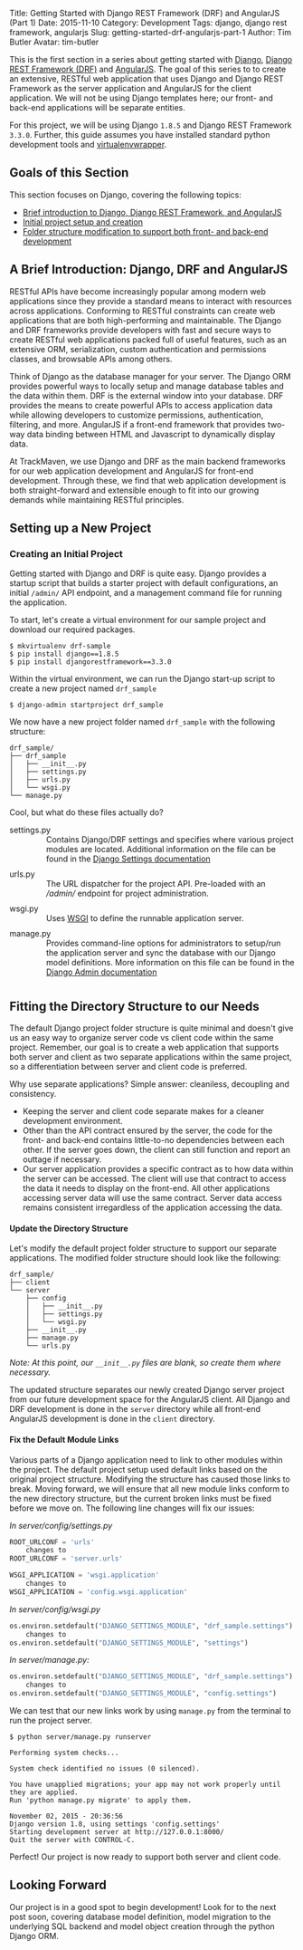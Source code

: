 Title: Getting Started with Django REST Framework (DRF) and AngularJS (Part 1)
Date: 2015-11-10
Category: Development
Tags: django, django rest framework, angularjs
Slug: getting-started-drf-angularjs-part-1
Author: Tim Butler
Avatar: tim-butler

This is the first section in a series about getting started with [Django](https://www.djangoproject.com/), [Django REST Framework (DRF)](http://www.django-rest-framework.org/) and [AngularJS](https://angularjs.org/).  The goal of this series to to create an extensive, RESTful web application that uses Django and Django REST Framework as the server application and AngularJS for the client application.  We will not be using Django templates here; our front- and back-end applications will be separate entities.

For this project, we will be using Django `1.8.5` and Django REST Framework `3.3.0`.  Further, this guide assumes you have installed standard python development tools and [virtualenvwrapper](https://virtualenvwrapper.readthedocs.org/en/latest/).

## Goals of this Section

This section focuses on Django, covering the following topics:

* [Brief introduction to Django, Django REST Framework, and AngularJS](#introduction)
* [Initial project setup and creation](#project-creation)
* [Folder structure modification to support both front- and back-end development](#folder-structure)

<a name="introduction"></a>
## A Brief Introduction: Django, DRF and AngularJS

RESTful APIs have become increasingly popular among modern web applications since they provide a standard means to interact with resources across applications.  Conforming to RESTful constraints can create web applications that are both high-performing and maintainable.  The Django and DRF frameworks provide developers with fast and secure ways to create RESTful web applications packed full of useful features, such as an extensive ORM, serialization, custom authentication and permissions classes, and browsable APIs among others.

Think of Django as the database manager for your server.  The Django ORM provides powerful ways to locally setup and manage database tables and the data within them.  DRF is the external window into your database.  DRF provides the means to create powerful APIs to access application data while allowing developers to customize permissions, authentication, filtering, and more.  AngularJS if a front-end framework that provides two-way data binding between HTML and Javascript to dynamically display data.

At TrackMaven, we use Django and DRF as the main backend frameworks for our web application development and AngularJS for front-end development.  Through these, we find that web application development is both straight-forward and extensible enough to fit into our growing demands while maintaining RESTful principles.

<a name="project-creation"></a>
## Setting up a New Project
### Creating an Initial Project

Getting started with Django and DRF is quite easy.  Django provides a startup script that builds a starter project with default configurations, an initial `/admin/` API endpoint, and a management command file for running the application.

To start, let's create a virtual environment for our sample project and download our required packages.

```shell
$ mkvirtualenv drf-sample
$ pip install django==1.8.5
$ pip install djangorestframework==3.3.0
```

Within the virtual environment, we can run the Django start-up script to create a new project named `drf_sample`

```
$ django-admin startproject drf_sample
```

We now have a new project folder named `drf_sample` with the following structure:
```
drf_sample/
├── drf_sample
│   ├── __init__.py
│   ├── settings.py
│   ├── urls.py
│   └── wsgi.py
└── manage.py
```
Cool, but what do these files actually do?

<dl>
  <dt>settings.py</dt>
  <dd style="padding: 0 0 10px 25px;">Contains Django/DRF settings and specifies where various project modules are located.  Additional information on the file can be found in the <a href="https://docs.djangoproject.com/en/1.8/topics/settings/">Django Settings documentation</a></dd>
  <dt>urls.py</dt>
  <dd style="padding: 0 0 10px 25px;">The URL dispatcher for the project API.  Pre-loaded with an <em>/admin/</em> endpoint for project administration.</dd>
  <dt>wsgi.py</dt>
  <dd style="padding: 0 0 10px 25px;">Uses <a href="http://wsgi.readthedocs.org/en/latest/">WSGI</a> to define the runnable application server.</dd>
  <dt>manage.py</dt>
  <dd style="padding: 0 0 10px 25px;">Provides command-line options for administrators to setup/run the application server and sync the database with our Django model definitions.  More information on this file can be found in the <a href="https://docs.djangoproject.com/en/1.8/ref/django-admin/">Django Admin documentation</a></dd>
</dl>

<a name="folder-structure"/></a>
## Fitting the Directory Structure to our Needs
The default Django project folder structure is quite minimal and doesn't give us an easy way to organize server code vs client code within the same project.  Remember, our goal is to create a web application that supports both server and client as two separate applications within the same project, so a differentiation between server and client code is preferred.

Why use separate applications?  Simple answer: cleaniless, decoupling and consistency.

- Keeping the server and client code separate makes for a cleaner development environment.
- Other than the API contract ensured by the server, the code for the front- and back-end contains little-to-no dependencies between each other.  If the server goes down, the client can still function and report an outtage if necessary.
- Our server application provides a specific contract as to how data within the server can be accessed.  The client will use that contract to access the data it needs to display on the front-end.  All other applications accessing server data will use the same contract.  Server data access remains consistent irregardless of the application accessing the data.

#### Update the Directory Structure
Let's modify the default project folder structure to support our separate applications.  The modified folder structure should look like the following:
```
drf_sample/
├── client
└── server
    ├── config
    │   ├── __init__.py
    │   ├── settings.py
    │   └── wsgi.py
    ├── __init__.py
    ├── manage.py
    └── urls.py
```
*Note: At this point, our `__init__.py` files are blank, so create them where necessary.*

The updated structure separates our newly created Django server project from our future development space for the AngularJS client.  All Django and DRF development is done in the `server` directory while all front-end AngularJS development is done in the `client` directory.

#### Fix the Default Module Links
Various parts of a Django application need to link to other modules within the project.  The default project setup used default links based on the original project structure.  Modifying the structure has caused those links to break.  Moving forward, we will ensure that all new module links conform to the new directory structure, but the current broken links must be fixed before we move on.  The following line changes will fix our issues:

*In server/config/settings.py*
```python
ROOT_URLCONF = 'urls'
    changes to
ROOT_URLCONF = 'server.urls'

WSGI_APPLICATION = 'wsgi.application'
    changes to
WSGI_APPLICATION = 'config.wsgi.application'
```

*In server/config/wsgi.py*
```python
os.environ.setdefault("DJANGO_SETTINGS_MODULE", "drf_sample.settings")
    changes to
os.environ.setdefault("DJANGO_SETTINGS_MODULE", "settings")
```

*In server/manage.py:*
```python
os.environ.setdefault("DJANGO_SETTINGS_MODULE", "drf_sample.settings")
    changes to
os.environ.setdefault("DJANGO_SETTINGS_MODULE", "config.settings")
```

We can test that our new links work by using `manage.py` from the terminal to run the project server.
```
$ python server/manage.py runserver

Performing system checks...

System check identified no issues (0 silenced).

You have unapplied migrations; your app may not work properly until they are applied.
Run 'python manage.py migrate' to apply them.

November 02, 2015 - 20:36:56
Django version 1.8, using settings 'config.settings'
Starting development server at http://127.0.0.1:8000/
Quit the server with CONTROL-C.
```
Perfect!  Our project is now ready to support both server and client code.


## Looking Forward

Our project is in a good spot to begin development!  Look for to the next post soon, covering database model definition, model migration to the underlying SQL backend and model object creation through the python Django ORM.
